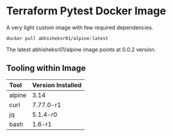 # Terraform Pytest Docker Image

A very light custom image with few required dependencies.

```
docker pull abhisheksr01/alpine:latest
```

The latest abhisheksr01/alpine image points at 0.0.2 version.

## Tooling within Image

| Tool          | Version Installed       |
|:--------------|:------------------------|
| alpine        | 3.14                    |
| curl          | 7.77.0-r1               |
| jq            | 5.1.4-r0                |
| bash          | 1.6-r1                  |